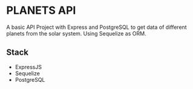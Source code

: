 # PLANETS API

A basic API Project with Express and PostgreSQL to get data of different planets from the solar system.
Using Sequelize as ORM.

## Stack

- ExpressJS
- Sequelize
- PostgreSQL
